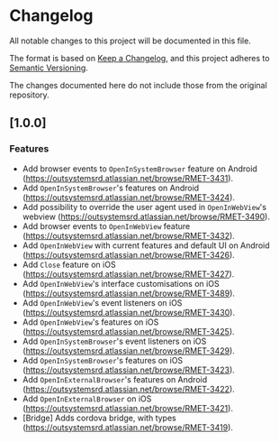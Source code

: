 # Changelog
All notable changes to this project will be documented in this file.

The format is based on [Keep a Changelog](https://keepachangelog.com/en/1.0.0/),
and this project adheres to [Semantic Versioning](https://semver.org/spec/v2.0.0.html).

The changes documented here do not include those from the original repository.

## [1.0.0]

### Features
- Add browser events to `OpenInSystemBrowser` feature on Android (https://outsystemsrd.atlassian.net/browse/RMET-3431).
- Add `OpenInSystemBrowser`'s features on Android (https://outsystemsrd.atlassian.net/browse/RMET-3424).
- Add possibility to override the user agent used in `OpenInWebView`'s webview (https://outsystemsrd.atlassian.net/browse/RMET-3490).
- Add browser events to `OpenInWebView` feature (https://outsystemsrd.atlassian.net/browse/RMET-3432).
- Add `OpenInWebView` with current features and default UI on Android (https://outsystemsrd.atlassian.net/browse/RMET-3426).
- Add `Close` feature on iOS (https://outsystemsrd.atlassian.net/browse/RMET-3427).
- Add `OpenInWebView`'s interface customisations on iOS (https://outsystemsrd.atlassian.net/browse/RMET-3489).
- Add `OpenInWebView`'s event listeners on iOS (https://outsystemsrd.atlassian.net/browse/RMET-3430).
- Add `OpenInWebView`'s features on iOS (https://outsystemsrd.atlassian.net/browse/RMET-3425).
- Add `OpenInSystemBrowser`'s event listeners on iOS (https://outsystemsrd.atlassian.net/browse/RMET-3429).
- Add `OpenInSystemBrowser`'s features on iOS (https://outsystemsrd.atlassian.net/browse/RMET-3423).
- Add `OpenInExternalBrowser`'s features on Android (https://outsystemsrd.atlassian.net/browse/RMET-3422).
- Add `OpenInExternalBrowser` on iOS (https://outsystemsrd.atlassian.net/browse/RMET-3421).
- [Bridge] Adds cordova bridge, with types (https://outsystemsrd.atlassian.net/browse/RMET-3419).